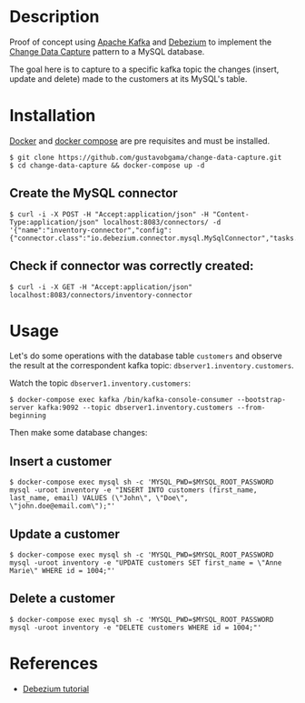 # Description

Proof of concept using [Apache Kafka](https://kafka.apache.org/) and [Debezium](https://debezium.io/) to implement the [Change Data Capture](https://en.wikipedia.org/wiki/Change_data_capture) pattern to a MySQL database.

The goal here is to capture to a specific kafka topic the changes (insert, update and delete) made to the customers at its MySQL's table.

# Installation

[Docker](https://docs.docker.com/engine/install/) and [docker compose](https://docs.docker.com/compose/install/) are pre requisites and must be installed.

```shell
$ git clone https://github.com/gustavobgama/change-data-capture.git
$ cd change-data-capture && docker-compose up -d
```

## Create the MySQL connector

```shell
$ curl -i -X POST -H "Accept:application/json" -H "Content-Type:application/json" localhost:8083/connectors/ -d '{"name":"inventory-connector","config":{"connector.class":"io.debezium.connector.mysql.MySqlConnector","tasks.max":"1","database.hostname":"mysql","database.port":"3306","database.user":"debezium","database.password":"dbz","database.server.id":"184054","database.server.name":"dbserver1","database.include.list":"inventory","database.history.kafka.bootstrap.servers":"kafka:9092","database.history.kafka.topic":"dbhistory.inventory"}}'
```

## Check if connector was correctly created:

```shell
$ curl -i -X GET -H "Accept:application/json" localhost:8083/connectors/inventory-connector
```

# Usage

Let's do some operations with the database table `customers` and observe the result at the correspondent kafka topic: `dbserver1.inventory.customers`.

Watch the topic `dbserver1.inventory.customers`:

```shell
$ docker-compose exec kafka /bin/kafka-console-consumer --bootstrap-server kafka:9092 --topic dbserver1.inventory.customers --from-beginning
```

Then make some database changes: 

## Insert a customer

```shell
$ docker-compose exec mysql sh -c 'MYSQL_PWD=$MYSQL_ROOT_PASSWORD mysql -uroot inventory -e "INSERT INTO customers (first_name, last_name, email) VALUES (\"John\", \"Doe\", \"john.doe@email.com\");"'
```

## Update a customer

```shell
$ docker-compose exec mysql sh -c 'MYSQL_PWD=$MYSQL_ROOT_PASSWORD mysql -uroot inventory -e "UPDATE customers SET first_name = \"Anne Marie\" WHERE id = 1004;"'
```

## Delete a customer

```shell
$ docker-compose exec mysql sh -c 'MYSQL_PWD=$MYSQL_ROOT_PASSWORD mysql -uroot inventory -e "DELETE customers WHERE id = 1004;"'
```

# References

* [Debezium tutorial](https://debezium.io/documentation/reference/1.5/tutorial.html)